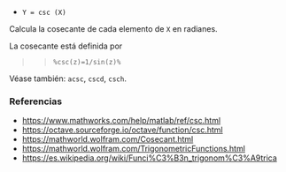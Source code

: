 - `Y = csc (X)`

Calcula la cosecante de cada elemento de `X` en radianes.

La cosecante está definida por

> > `%csc(z)=1/sin(z)%`

Véase también: `acsc`, `cscd`, `csch`.

### Referencias

- https://www.mathworks.com/help/matlab/ref/csc.html
- https://octave.sourceforge.io/octave/function/csc.html
- https://mathworld.wolfram.com/Cosecant.html
- https://mathworld.wolfram.com/TrigonometricFunctions.html
- https://es.wikipedia.org/wiki/Funci%C3%B3n_trigonom%C3%A9trica
